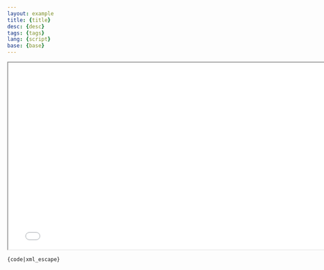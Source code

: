 ```yaml
---
layout: example
title: {title}
desc: {desc}
tags: {tags}
lang: {script}
base: {base}
---
```


<div class="text-center">
  <div class="cart-frame">
    <iframe id="cart" src="{{{{ site.baseurl }}}}/examples/{base}/{script}/index.html" title="Example cart"
  width="768" height="432"></iframe>
  </div>
</div>

<div class="input-group">
  <pre><code class="code language-{script}">{code|xml_escape}</code></pre>
</div>
